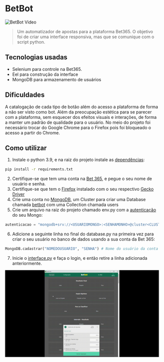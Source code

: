 # BetBot

![BetBot Video](./docs/images/video.gif)


> Um automatizador de apostas para a plataforma Bet365. O objetivo foi de criar uma interface responsiva, mas que se comunique com o script python. 

<!-- <div align="center">
	<h2> Idiomas | Languages </h2>
	<a href="">
		<img src="docs/images/br.png "
		alt="Português" width="50" height="50" />
	</a>
	<a href="">
		<img src="docs/images/en.png "
		alt="English" width="50" height="50"/>
	</a>
</div><br><br> -->

## Tecnologias usadas
- Selenium para controle na Bet365.
- Eel para construção da interface
- MongoDB para armazenamento de usuários

## Dificuldades
A catalogação de cada tipo de botão além do acesso a plataforma de forma a não ser visto como bot. Além da preocupação estética para se parecer com a plataforma, sem esquecer dos efeitos visuais e interações, de forma a manter um padrão de qualidade para o usuário. No meio do projeto foi necessário trocar do Google Chrome para o Firefox pois foi bloqueado o acesso a partir do Chrome.

## Como utilizar
1. Instale o python 3.9, e na raiz do projeto instale as [dependências]((./requirements.txt)):
```bash
pip install -r requirements.txt
```
2. Certifique-se que tem uma conta na [Bet 365](https://www.bet365.com/), e pegue o seu nome de usuário e senha.
3. Certifique-se que tem o [Firefox](./widgets.py) instalado com o seu respectivo [Gecko Driver](https://www.take.net/blog/wp-content/cache/wp-rocket/take.net/blog/take-test/instalacao-geckodriver-driver-para-abrir-o-firefox-no-selenium/index-https.html_gzip) 
4. Crie uma conta no [MongoDB](https://medium.com/reprogramabr/conectando-no-banco-de-dados-cloud-mongodb-atlas-bca63399693f#:~:text=Acesse%20ao%20site%20do%20MongoDB,esquerdo%2C%20clique%20em%20Database%20Access.), um Cluster para criar uma Database chamada [betbot](./database.py) com uma Collection chamada users
5. Crie um arquivo na raiz do projeto chamado env.py com a [autenticação](https://docs.atlas.mongodb.com/tutorial/connect-to-your-cluster/) do seu Mongo:
```py
autenticacao = "mongodb+srv://<USUARIOMONGO>:<SENHAMONHO>@cluster<CLUSTERID>.mongodb.net/betbot?retryWrites=true&w=majority"
```
6. Adicione a seguinte linha no final do database.py na primeira vez para criar o seu usuário no banco de dados usando a sua conta da Bet 365:
```py
MongoDB.cadastrar("NOMEDOUSUARIO", "SENHA") # Nome do usuário da conta da Bet e sua senha
```
7. Inicie o [interface.py](./interface.py) e faça o login, e então retire a linha adicionada anteriormente.

![Config Video](./docs/images/configVideo.gif)
